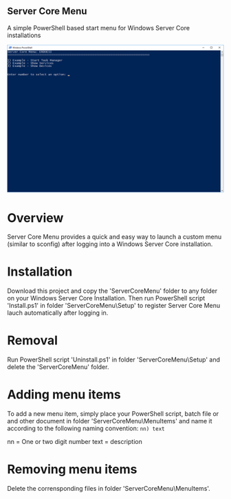 ## Server Core Menu
A simple PowerShell based start menu for Windows Server Core installations

![Screenshot](./Screenshot.png?raw=true "Screenshot") 

# Overview
Server Core Menu provides a quick and easy way to launch a custom menu (similar to sconfig) after logging into a Windows Server Core installation.

# Installation
Download this project and copy the 'ServerCoreMenu' folder to any folder on your Windows Server Core Installation. Then run PowerShell script 'Install.ps1' in folder 'ServerCoreMenu\Setup' to register Server Core Menu lauch automatically after logging in.

# Removal
Run PowerShell script 'Uninstall.ps1' in folder 'ServerCoreMenu\Setup' and delete the 'ServerCoreMenu' folder.

# Adding menu items
To add a new menu item, simply place your PowerShell script, batch file or and other document in folder 'ServerCoreMenu\MenuItems' and name it according to the following naming convention:
`nn) text`

nn   = One or two digit number
text = description

# Removing menu items
Delete the corrensponding files in folder 'ServerCoreMenu\MenuItems'.
